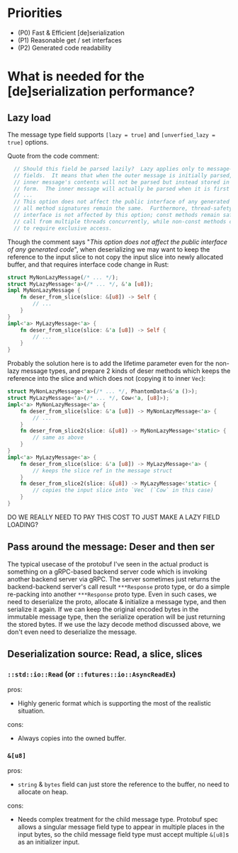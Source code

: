 
# Priorities

- (P0) Fast & Efficient [de]serialization
- (P1) Reasonable get / set interfaces
- (P2) Generated code readability

# What is needed for the [de]serialization performance?

## Lazy load
The message type field supports `[lazy = true]` and `[unverfied_lazy = true]` options.

Quote from the code comment:
```rust
  // Should this field be parsed lazily?  Lazy applies only to message-type
  // fields.  It means that when the outer message is initially parsed, the
  // inner message's contents will not be parsed but instead stored in encoded
  // form.  The inner message will actually be parsed when it is first accessed.
  // ...
  // This option does not affect the public interface of any generated code;
  // all method signatures remain the same.  Furthermore, thread-safety of the
  // interface is not affected by this option; const methods remain safe to
  // call from multiple threads concurrently, while non-const methods continue
  // to require exclusive access.
```

Though the comment says "*This option does not affect the public interface of any generated code*", when deserializing we may want to keep the reference to the input slice to not copy the input slice into newly allocated buffer, and that requires interface code change in Rust:

```rust
struct MyNonLazyMessage(/* ... */);
struct MyLazyMessage<'a>(/* ... */, &'a [u8]);
impl MyNonLazyMessage {
    fn deser_from_slice(slice: &[u8]) -> Self {
        // ...
    }
}
impl<'a> MyLazyMessage<'a> {
    fn deser_from_slice(slice: &'a [u8]) -> Self {
        // ...
    }
}
```

Probably the solution here is to add the lifetime parameter even for the non-lazy message types, and prepare 2 kinds of deser methods which keeps the reference into the slice and which does not (copying it to inner `Vec`):

```rust
struct MyNonLazyMessage<'a>(/* ... */, PhantomData<&'a ()>);
struct MyLazyMessage<'a>(/* ... */, Cow<'a, [u8]>);
impl<'a> MyNonLazyMessage<'a> {
    fn deser_from_slice(slice: &'a [u8]) -> MyNonLazyMessage<'a> {
        // ...
    }
    fn deser_from_slice2(slice: &[u8]) -> MyNonLazyMessage<'static> {
        // same as above
    }
}
impl<'a> MyLazyMessage<'a> {
    fn deser_from_slice(slice: &'a [u8]) -> MyLazyMessage<'a> {
        // keeps the slice ref in the message struct
    }
    fn deser_from_slice2(slice: &[u8]) -> MyLazyMessage<'static> {
        // copies the input slice into `Vec` (`Cow` in this case)
    }
}
```

DO WE REALLY NEED TO PAY THIS COST TO JUST MAKE A LAZY FIELD LOADING?

## Pass around the message: Deser and then ser

The typical usecase of the protobuf I've seen in the actual product is something on a gRPC-based backend server code which is invoking another backend server via gRPC.
The server sometimes just returns the backend-backend server's call result `***Response` proto type, or do a simple re-packing into another `***Response` proto type.
Even in such cases, we need to deserialize the proto, allocate & initialize a message type, and then serialize it again.
If we can keep the original encoded bytes in the immutable message type, then the serialize operation will be just returning the stored bytes. If we use the lazy decode method discussed above, we don't even need to deserialize the message.

## Deserialization source: Read, a slice, slices

### `::std::io::Read` (or `::futures::io::AsyncReadEx`)

pros:
- Highly generic format which is supporting the most of the realistic situation.

cons:
- Always copies into the owned buffer.

### `&[u8]`
pros:
- `string` & `bytes` field can just store the reference to the buffer, no need to allocate on heap.

cons:
- Needs complex treatment for the child message type. Protobuf spec allows a singular message field type to appear in multiple places in the input bytes, so the child message field type must accept multiple `&[u8]`s as an initializer input.
